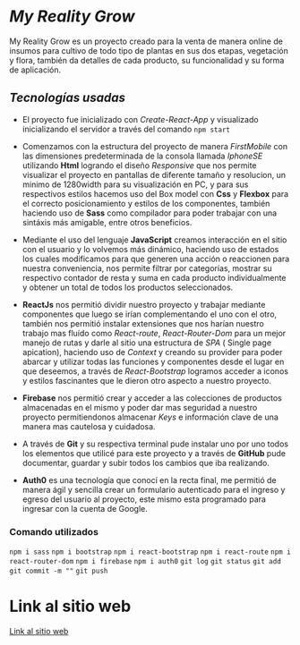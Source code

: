 # ***My Reality Grow***
My Reality Grow es un proyecto creado para la venta de manera online de insumos para cultivo de todo tipo de plantas en sus dos etapas, vegetación y flora, también da detalles de cada producto, su funcionalidad y su forma de aplicación.
## ***Tecnologías usadas***
* El proyecto fue inicializado con *Create-React-App* y visualizado inicializando el servidor a través del comando ```npm start```

* Comenzamos con la estructura del proyecto de manera *FirstMobile* con las dimensiones predeterminada de la consola llamada *IphoneSE* utilizando **Html** logrando el diseño *Responsive* que nos permite visualizar el proyecto en pantallas de diferente tamaño y resolucion, un minimo de 1280width para su visualización en PC, y para sus respectivos estilos hacemos uso del Box model con **Css** y **Flexbox** para el correcto posicionamiento y estilos de los componentes, también haciendo uso de **Sass** como compilador para poder trabajar con una sintáxis más amigable, entre otros beneficios.

* Mediante el uso del lenguaje **JavaScript** creamos interacción en el sitio con el usuario y lo volvemos más dinámico, haciendo uso de estados los cuales modificamos para que generen una acción o reaccionen para nuestra conveniencia, nos permite filtrar por categorías, mostrar su respectivo contador de resta y suma en cada producto individualmente y obtener un total de todos los productos seleccionados. 

* **ReactJs** nos permitió dividir nuestro proyecto y trabajar mediante componentes que luego se irían complementando el uno con el otro, también nos permitió instalar extensiones que nos harían nuestro trabajo mas fluído como *React-route*, *React-Router-Dom* para un mejor manejo de rutas y darle al sitio una estructura de *SPA* ( Single page apication),  haciendo uso de *Context* y creando su provider para poder abarcar y utilizar todas las funciones y componentes desde el lugar en que deseemos, a través de *React-Bootstrap* logramos acceder a iconos y estilos fascinantes que le dieron otro aspecto a nuestro proyecto.

* **Firebase** nos permitió crear y acceder a las colecciones de productos almacenadas en el mismo y poder dar mas seguridad a nuestro proyecto permitiendonos almacenar *Keys* e información clave de una manera mas cautelosa y cuidadosa.

* A través de **Git** y su respectiva terminal pude instalar uno por uno todos los elementos que utilicé para este proyecto y a través de **GitHub** pude documentar, guardar y subir todos los cambios que iba realizando. 

* **Auth0** es una tecnología que conocí en la recta final, me permitió de manera ágil y sencilla crear un formulario autenticado para el ingreso y egreso del usuario al proyecto, este mismo esta programado para ingresar con la cuenta de Google.  

### Comando utilizados

 ```npm i sass```
 ```npm i bootstrap```
 ```npm i react-bootstrap```
 ```npm i react-route```
 ```npm i react-router-dom```
 ```npm i firebase```
 ```npm i auth0```
 ```git log```
 ```git status```
 ```git add ```
 ```git commit -m ""```
 ```git push```

# Link al sitio web
 [Link al sitio web](www.google.com)
